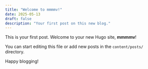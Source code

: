 ```yaml
---
title: "Welcome to mmmmv!"
date: 2025-05-13
draft: false
description: "Your first post on this new blog."
---
```


This is your first post. Welcome to your new Hugo site, **mmmmv**!

You can start editing this file or add new posts in the `content/posts/` directory.

Happy blogging!
